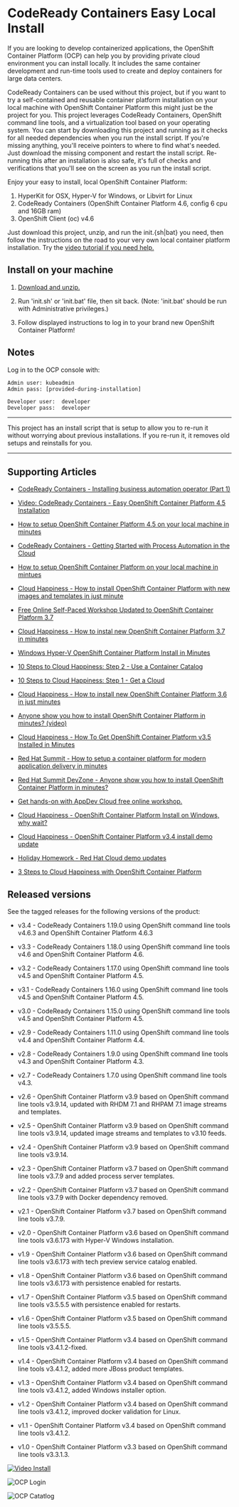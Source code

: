 CodeReady Containers Easy Local Install  
========================================
If you are looking to develop containerized applications, the OpenShift Container Platform (OCP) can help you by providing 
private cloud environment you can install locally. It includes the same container development and run-time 
tools used to create and deploy containers for large data centers. 

CodeReady Containers can be used without this project, but if you want to try a self-contained and reusable container platform
installation on your local machine with OpenShift Container Platform this might just be the project for you. This project 
leverages CodeReady Containers, OpenShift command line tools, and a virtualization tool based on your operating system. You can
start by downloading this project and running as it checks for all needed dependencies when you run the install script. If you're
missing anything, you'll receive pointers to where to find what's needed. Just download the missing component and restart the
install script. Re-running this after an installation is also safe, it's full of checks and verifications that you'll see on the
screen as you run the install script. 

Enjoy your easy to install, local OpenShift Container Platform:

   1. HyperKit for OSX, Hyper-V for Windows, or Libvirt for Linux
   2. CodeReady Containers (OpenShift Container Platform 4.6, config 6 cpu and 16GB ram)
   3. OpenShift Client (oc) v4.6 

Just download this project, unzip, and run the init.{sh|bat} you need, then follow the instructions on the road
to your very own local container platform installation. Try the [video tutorial if you need help.](https://vimeo.com/463766806)


Install on your machine
-----------------------
1. [Download and unzip.](https://gitlab.com/redhatdemocentral/ocp-install-demo/-/archive/master/ocp-install-demo-master.zip)

2. Run 'init.sh' or 'init.bat' file, then sit back. (Note: 'init.bat' should be run with Administrative privileges.)

3. Follow displayed instructions to log in to your brand new OpenShift Container Platform!


Notes
-----
Log in to the OCP console with:
   
   ```
   Admin user: kubeadmin
   Admin pass: [provided-during-installation]

   Developer user:  developer
   Developer pass:  developer
   ```

------

This project has an install script that is setup to allow you to re-run it without worrying about previous
installations. If you re-run it, it removes old setups and reinstalls for you. 

-----


Supporting Articles
-------------------

- [CodeReady Containers - Installing business automation operator (Part 1)](https://www.schabell.org/2020/12/codeready-containers-installing-business-automation-operator-part1.html) 

- [Video: CodeReady Containers - Easy OpenShift Container Platform 4.5 Installation](https://vimeo.com/463766806)

- [How to setup OpenShift Container Platform 4.5 on your local machine in minutes](https://dzone.com/articles/how-to-setup-openshift-container-platform-45-on-yo)

- [CodeReady Containers - Getting Started with Process Automation in the Cloud](http://www.schabell.org/2019/12/code-ready-containers-getting-started-with-process-automation.html)

- [How to setup OpenShift Container Platform on your local machine in mintues](https://www.schabell.org/2019/11/how-to-setup-openshift-container-platform-in-minutes.html)

- [Cloud Happiness - How to install OpenShift Container Platform with new images and templates in just minute](http://bit.ly/how-to-install-ocp-new-images-and-templates)

- [Free Online Self-Paced Workshop Updated to OpenShift Container Platform 3.7](http://www.schabell.org/2017/12/free-online-self-paced-workshop-updated-openshift-37.html)

- [Cloud Happiness - How to instal new OpenShift Container Platform 3.7 in minutes](http://www.schabell.org/2017/12/cloud-happiness-how-to-install-new-openshift-v37-in-minutes.html) 

- [Windows Hyper-V OpenShift Container Platform Install in Minutes](http://www.schabell.org/2017/11/windows-hyper-v-openshift-container-platform-install-minutes.html)

- [10 Steps to Cloud Happiness: Step 2 - Use a Container Catalog](http://www.schabell.org/2017/10/10-steps-to-cloud-happiness-step-2.html)

- [10 Steps to Cloud Happiness: Step 1 - Get a Cloud](http://www.schabell.org/2017/10/10-steps-to-cloud-happiness-step-1.html)

- [Cloud Happiness - How to install new OpenShift Container Platform 3.6 in just minutes](http://www.schabell.org/2017/08/cloud-happiness-how-to-install-new-openshift-v36-in-minutes.html)

- [Anyone show you how to install OpenShift Container Platform in minutes? (video)](http://www.schabell.org/2017/06/howto-install-openshift-container-platform-in-minutes-video.html)

- [Cloud Happiness - How To Get OpenShift Container Platform v3.5 Installed in Minutes](http://www.schabell.org/2017/05/cloud-happiness-how-to-get-openshift.html)

- [Red Hat Summit - How to setup a container platform for modern application delivery in minutes](http://www.schabell.org/2017/05/redhat-summit-how-to-setup-container-platform-slides.html)

- [Red Hat Summit DevZone - Anyone show you how to install OpenShift Container Platform in minutes?](http://www.schabell.org/2017/05/devzone-how-to-install-openshift-slides.html)

- [Get hands-on with AppDev Cloud free online workshop.](http://appdevcloudworkshop.github.io)

- [Cloud Happiness - OpenShift Container Platform Install on Windows, why wait?](http://www.schabell.org/2017/03/cloud-happiness-openshift-container-platform-windows-install.html)

- [Cloud Happiness - OpenShift Container Platform v3.4 install demo update](http://www.schabell.org/2017/02/cloud-happiness-openshift-container-platform-install-updated.html)

- [Holiday Homework - Red Hat Cloud demo updates](http://www.schabell.org/2016/12/holiday-homework-redhat-cloud-demo-updates.html)

- [3 Steps to Cloud Happiness with OpenShift Container Platform](http://www.schabell.org/2016/11/3-steps-to-cloud-happiness-with-ocp.html)


Released versions
-----------------
See the tagged releases for the following versions of the product:

- v3.4 - CodeReady Containers 1.19.0 using OpenShift command line tools v4.6.3 and OpenShift Container Platform 4.6.3

- v3.3 - CodeReady Containers 1.18.0 using OpenShift command line tools v4.6 and OpenShift Container Platform 4.6.

- v3.2 - CodeReady Containers 1.17.0 using OpenShift command line tools v4.5 and OpenShift Container Platform 4.5.

- v3.1 - CodeReady Containers 1.16.0 using OpenShift command line tools v4.5 and OpenShift Container Platform 4.5.

- v3.0 - CodeReady Containers 1.15.0 using OpenShift command line tools v4.5 and OpenShift Container Platform 4.5.

- v2.9 - CodeReady Containers 1.11.0 using OpenShift command line tools v4.4 and OpenShift Container Platform 4.4.

- v2.8 - CodeReady Containers 1.9.0 using OpenShift command line tools v4.3 and OpenShift Container Platform 4.3.

- v2.7 - CodeReady Containers 1.7.0 using OpenShift command line tools v4.3.

- v2.6 - OpenShift Container Platform v3.9 based on OpenShift command line tools v3.9.14, updated with RHDM 7.1 and RHPAM 7.1 image streams and templates.

- v2.5 - OpenShift Container Platform v3.9 based on OpenShift command line tools v3.9.14, updated image streams and templates to v3.10 feeds.

- v2.4 - OpenShift Container Platform v3.9 based on OpenShift command line tools v3.9.14.

- v2.3 - OpenShift Container Platform v3.7 based on OpenShift command line tools v3.7.9 and added process server templates.

- v2.2 - OpenShift Container Platform v3.7 based on OpenShift command line tools v3.7.9 with Docker dependency removed.

- v2.1 - OpenShift Container Platform v3.7 based on OpenShift command line tools v3.7.9.

- v2.0 - OpenShift Container Platform v3.6 based on OpenShift command line tools v3.6.173 with Hyper-V Windows installation.

- v1.9 - OpenShift Container Platform v3.6 based on OpenShift command line tools v3.6.173 with tech preview service catalog enabled.

- v1.8 - OpenShift Container Platform v3.6 based on OpenShift command line tools v3.6.173 with persistence enabled for restarts.

- v1.7 - OpenShift Container Platform v3.5 based on OpenShift command line tools v3.5.5.5 with persistence enabled for restarts.

- v1.6 - OpenShift Container Platform v3.5 based on OpenShift command line tools v3.5.5.5.

- v1.5 - OpenShift Container Platform v3.4 based on OpenShift command line tools v3.4.1.2-fixed.

- v1.4 - OpenShift Container Platform v3.4 based on OpenShift command line tools v3.4.1.2, added more JBoss product templates.

- v1.3 - OpenShift Container Platform v3.4 based on OpenShift command line tools v3.4.1.2, added Windows installer option.

- v1.2 - OpenShift Container Platform v3.4 based on OpenShift command line tools v3.4.1.2, improved docker validation for Linux.

- v1.1 - OpenShift Container Platform v3.4 based on OpenShift command line tools v3.4.1.2.

- v1.0 - OpenShift Container Platform v3.3 based on OpenShift command line tools v3.3.1.3.

[![Video Install](docs/demo-images/cover-video.png)](https://vimeo.com/463766806)

![OCP Login](docs/demo-images/ocp-login.png)

![OCP Catatlog](docs/demo-images/ocp-catalog.png)


